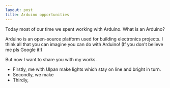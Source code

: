 ```yaml
---
layout: post
title: Arduino opportunities
---
```

Today most of our time we spent working with Arduino. What is an Arduino? 

Arduino is an open-source platform used for building electronics projects. I think all that you can imagine you can do with Arduino! 
(If you don't believe me pls Google it!)

But now I want to share you with my works. 
- Firstly, me with Ulpan make lights which stay on line and bright in turn.
- Secondly, we make 
- Thirdly, 
